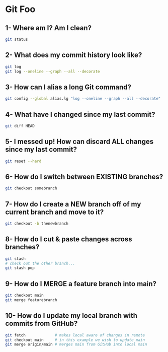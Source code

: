 # Git Foo

## 1- Where am I? Am I clean?

```bash
git status
```

## 2- What does my commit history look like?

```bash
git log
git log --oneline --graph --all --decorate
```

## 3- How can I alias a long Git command?

```bash
git config --global alias.lg "log --oneline --graph --all --decorate"
```

## 4- What have I changed since my last commit?

```bash
git diff HEAD
```

## 5- I messed up! How can discard ALL changes since my last commit?

```bash
git reset --hard
```

## 6- How do I switch between EXISTING branches?

```bash
git checkout somebranch
```

## 7- How do I create a NEW branch off of my current branch and move to it?

```bash
git checkout -b thenewbranch
```

## 8- How do I cut & paste changes across branches?

```bash
git stash
# check out the other branch...
git stash pop
```

## 9- How do I MERGE a feature branch into main?

```bash
git checkout main
git merge featurebranch
```

## 10- How do I update my local branch with commits from GitHub?

```bash
git fetch             # makes local aware of changes in remote
git checkout main     # in this example we wish to update main
git merge origin/main # merges main from GitHub into local main
```
